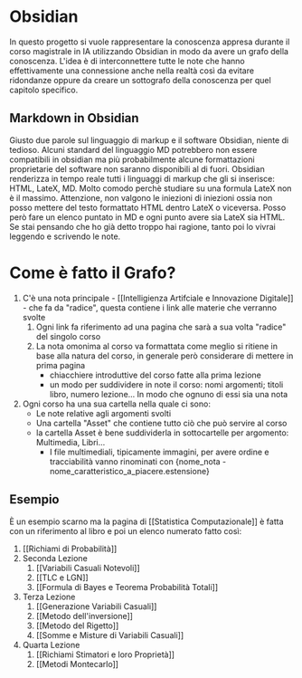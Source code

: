 # Obsidian
In questo progetto si vuole rappresentare la conoscenza appresa durante il corso magistrale in IA utilizzando Obsidian in modo da avere un grafo della conoscenza. L'idea è di interconnettere tutte le note che hanno effettivamente una connessione anche nella realtà così da evitare ridondanze oppure da creare un sottografo della conoscenza per quel capitolo specifico. 

## Markdown in Obsidian
Giusto due parole sul linguaggio di markup e il software Obsidian, niente di tedioso. Alcuni standard del linguaggio MD potrebbero non essere compatibili in obsidian ma più probabilmente alcune formattazioni proprietarie del software non saranno disponibili al di fuori. 
Obsidian renderizza in tempo reale tutti i linguaggi di markup che gli si inserisce: HTML, LateX, MD. Molto comodo perchè studiare su una formula LateX non è il massimo. 
Attenzione, non valgono le iniezioni di iniezioni ossia non posso mettere del testo formattato HTML dentro LateX o viceversa. Posso però fare un elenco puntato in MD e ogni punto avere sia LateX sia HTML. 
Se stai pensando che ho già detto troppo hai ragione, tanto poi lo vivrai leggendo e scrivendo le note. 

# Come è fatto il Grafo? 

1. C'è una nota principale - [[Intelligienza Artifciale e Innovazione Digitale]] - che fa da "radice", questa contiene i link alle materie che verranno svolte
    1. Ogni link fa riferimento ad una pagina che sarà a sua volta "radice" del singolo corso
    2. La nota omonima al corso va formattata come meglio si ritiene in base alla natura del corso, in generale però considerare di mettere in prima pagina
        * chiacchiere introduttive del corso fatte alla prima lezione
        * un modo per suddividere in note il corso: nomi argomenti; titoli libro, numero lezione... In modo che ognuno di essi sia una nota
2. Ogni corso ha una sua cartella nella quale ci sono:
    * Le note relative agli argomenti svolti
    * Una cartella "Asset" che contiene tutto ciò che può servire al corso
    * la cartella Asset è bene suddividerla in sottocartelle per argomento: Multimedia, Libri...
        * I file multimediali, tipicamente immagini, per avere ordine e tracciabilità vanno rinominati con {nome_nota - nome_caratteristico_a_piacere.estensione}

## Esempio 
È un esempio scarno ma la pagina di [[Statistica Computazionale]] è fatta con un riferimento al libro e poi un elenco numerato fatto così:
1. [[Richiami di Probabilità]]
2. Seconda Lezione
	1. [[Variabili Casuali Notevoli]]
	2. [[TLC e LGN]]
	3. [[Formula di Bayes e Teorema Probabilità Totali]]
3. Terza Lezione
	1. [[Generazione Variabili Casuali]]
	2. [[Metodo dell'inversione]]
	3. [[Metodo del Rigetto]]
	4. [[Somme e Misture di Variabili Casuali]]
4. Quarta Lezione
	1. [[Richiami Stimatori e loro Proprietà]]
	2. [[Metodi Montecarlo]]

 
